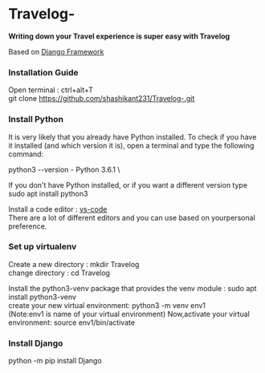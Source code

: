 # Travelog- 
**Writing down your Travel experience is super easy with Travelog**


Based on
[Django Framework](https://docs.djangoproject.com/en/3.1/)

### Installation Guide

Open terminal : ctrl+alt+T \
git clone https://github.com/shashikant231/Travelog-.git

### Install Python
It is very likely that you already have Python installed. To check if you have it installed (and which version it is), open a terminal and type the following command:

python3 --version - Python 3.6.1 \

 If you don't have Python installed, or if you want a different version type\
 sudo apt install python3
 
 Install a code editor : [vs-code](https://code.visualstudio.com/) \
 There are a lot of different editors and you can use based on yourpersonal preference. 
 
 ### Set up virtualenv
 Create a new directory : mkdir Travelog\
 change directory : cd Travelog
 
 Install the python3-venv package that provides the venv module : sudo apt install python3-venv \
 create your new virtual environment: python3 -m venv env1 \
 (Note:env1 is name of your virtual environment)
 Now,activate your virtual environment: source env1/bin/activate
 
### Install Django 
 python -m pip install Django


 


